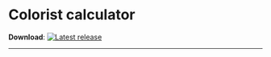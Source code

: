 # Colorist calculator 


**Download**: [![Latest release](https://img.shields.io/github/v/release/Fo4Ik-git/Calorist_calculator?color=blue&include_prereleases&label=Download&style=for-the-badge)](https://github.com/Fo4Ik-git/Calorist_calculator/releases)

---